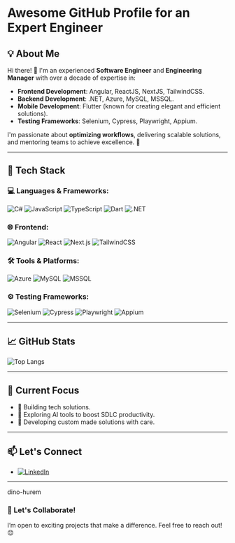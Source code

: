# Awesome GitHub Profile for an Expert Engineer

## 💡 About Me

Hi there! 👋 I'm an experienced **Software Engineer** and **Engineering Manager** with over a decade of expertise in:

- **Frontend Development**: Angular, ReactJS, NextJS, TailwindCSS.
- **Backend Development**: .NET, Azure, MySQL, MSSQL.
- **Mobile Development**: Flutter (known for creating elegant and efficient solutions).
- **Testing Frameworks**: Selenium, Cypress, Playwright, Appium.

I'm passionate about **optimizing workflows**, delivering scalable solutions, and mentoring teams to achieve excellence. 🚀

---

## 🔧 Tech Stack

### 💻 Languages & Frameworks:
![C#](https://img.shields.io/badge/-C%23-239120?logo=csharp&logoColor=white&style=flat)
![JavaScript](https://img.shields.io/badge/-JavaScript-F7DF1E?logo=javascript&logoColor=black&style=flat)
![TypeScript](https://img.shields.io/badge/-TypeScript-3178C6?logo=typescript&logoColor=white&style=flat)
![Dart](https://img.shields.io/badge/-Dart-0175C2?logo=dart&logoColor=white&style=flat)
![.NET](https://img.shields.io/badge/-.NET-512BD4?logo=dotnet&logoColor=white&style=flat)

### 🌐 Frontend:
![Angular](https://img.shields.io/badge/-Angular-DD0031?logo=angular&logoColor=white&style=flat)
![React](https://img.shields.io/badge/-React-61DAFB?logo=react&logoColor=black&style=flat)
![Next.js](https://img.shields.io/badge/-Next.js-000000?logo=nextdotjs&logoColor=white&style=flat)
![TailwindCSS](https://img.shields.io/badge/-TailwindCSS-06B6D4?logo=tailwindcss&logoColor=white&style=flat)

### 🛠️ Tools & Platforms:
![Azure](https://img.shields.io/badge/-Azure-0078D4?logo=microsoftazure&logoColor=white&style=flat)
![MySQL](https://img.shields.io/badge/-MySQL-4479A1?logo=mysql&logoColor=white&style=flat)
![MSSQL](https://img.shields.io/badge/-MSSQL-CC2927?logo=microsoftsqlserver&logoColor=white&style=flat)

### ⚙️ Testing Frameworks:
![Selenium](https://img.shields.io/badge/-Selenium-43B02A?logo=selenium&logoColor=white&style=flat)
![Cypress](https://img.shields.io/badge/-Cypress-17202C?logo=cypress&logoColor=white&style=flat)
![Playwright](https://img.shields.io/badge/-Playwright-2EAD33?logo=playwright&logoColor=white&style=flat)
![Appium](https://img.shields.io/badge/-Appium-00A6ED?logo=appium&logoColor=white&style=flat)

---

## 📈 GitHub Stats

<!-- -![Your GitHub stats](https://github-readme-stats.vercel.app/api?username=dinohurem&show_icons=true&theme=radical)-->
![Top Langs](https://github-readme-stats.vercel.app/api/top-langs/?username=dinohurem&layout=compact&theme=radical)

---

## 🌟 Current Focus

- 🌾 Building tech solutions.
- 🤖 Exploring AI tools to boost SDLC productivity.
- 🔧 Developing custom made solutions with care.

---

## 📫 Let's Connect

- [![LinkedIn](https://img.shields.io/badge/-LinkedIn-0077B5?logo=linkedin&logoColor=white&style=flat)](https://linkedin.com/in/dino-hurem)
<!-- - [![Portfolio](https://img.shields.io/badge/-Portfolio-000000?logo=firefox&logoColor=white&style=flat)](https://your-portfolio.com) -->

---
dino-hurem
### 🚀 Let's Collaborate!
I’m open to exciting projects that make a difference. Feel free to reach out! 😊
